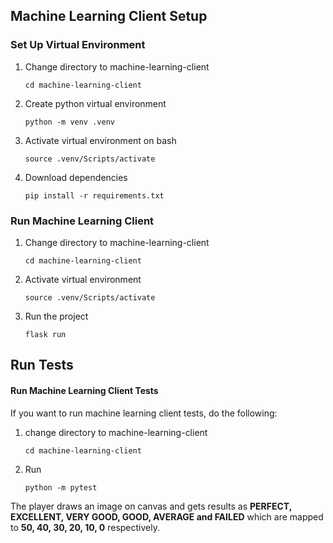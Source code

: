## Machine Learning Client Setup

### Set Up Virtual Environment

1. Change directory to machine-learning-client
    ```
    cd machine-learning-client
    ```
2. Create python virtual environment
    ```
    python -m venv .venv
    ```
3. Activate virtual environment on bash
    ```
    source .venv/Scripts/activate
    ```
4. Download dependencies
    ```
    pip install -r requirements.txt
    ```

### Run Machine Learning Client

1. Change directory to machine-learning-client
    ```
    cd machine-learning-client
    ```
2. Activate virtual environment
    ```
    source .venv/Scripts/activate
    ```
3. Run the project
    ```
    flask run
    ```

## Run Tests

#### Run Machine Learning Client Tests
If you want to run machine learning client tests, do the following:
1. change directory to machine-learning-client
    ```
    cd machine-learning-client 
    ``` 
2. Run 
    ```
    python -m pytest

The player draws an image on canvas and gets results as **PERFECT, EXCELLENT, VERY GOOD, GOOD, AVERAGE and FAILED** which are mapped to **50, 40, 30, 20, 10, 0** respectively.  
